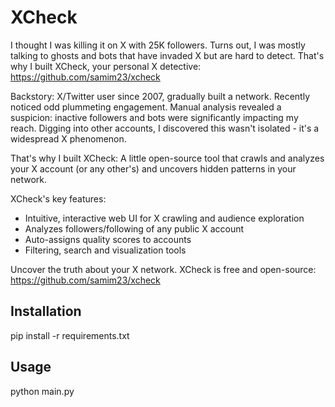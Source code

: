 # XCheck

I thought I was killing it on X with 25K followers. Turns out, I was mostly talking to ghosts and bots that have invaded X but are hard to detect. That's why I built XCheck, your personal X detective: https://github.com/samim23/xcheck

Backstory: X/Twitter user since 2007, gradually built a network. Recently noticed odd plummeting engagement. Manual analysis revealed a suspicion: inactive followers and bots were significantly impacting my reach. Digging into other accounts, I discovered this wasn't isolated - it's a widespread X phenomenon.

That's why I built XCheck: A little open-source tool that crawls and analyzes your X account (or any other's) and uncovers hidden patterns in your network.

XCheck's key features:

- Intuitive, interactive web UI for X crawling and audience exploration
- Analyzes followers/following of any public X account
- Auto-assigns quality scores to accounts
- Filtering, search and visualization tools

Uncover the truth about your X network. XCheck is free and open-source: https://github.com/samim23/xcheck

## Installation

pip install -r requirements.txt

## Usage

python main.py
